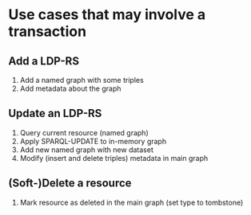 # Use cases that may involve a transaction

## Add a LDP-RS

1. Add a named graph with some triples
2. Add metadata about the graph

## Update an LDP-RS

1. Query current resource (named graph)
2. Apply SPARQL-UPDATE to in-memory graph
3. Add new named graph with new dataset
4. Modify (insert and delete triples) metadata in main graph

## (Soft-)Delete a resource

1. Mark resource as deleted in the main graph (set type to tombstone)
